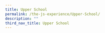 ```yaml
---
title: Upper School
permalink: /the-js-experience/Upper-School/
description: ""
third_nav_title: Upper School
---
```


